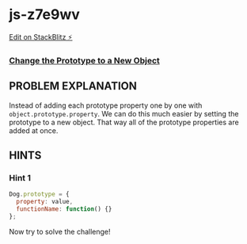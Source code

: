 # js-z7e9wv

[Edit on StackBlitz ⚡️](https://stackblitz.com/edit/js-z7e9wv)

### [Change the Prototype to a New Object](https://www.freecodecamp.org/learn/javascript-algorithms-and-data-structures/object-oriented-programming/change-the-prototype-to-a-new-object)

## PROBLEM EXPLANATION
Instead of adding each prototype property one by one with `object.prototype.property`.  We can do this much easier by setting the prototype to a new object.  That way all of the prototype properties are added at once.

## HINTS 
### Hint 1
```js
Dog.prototype = {
  property: value,
  functionName: function() {}
};
```
Now try to solve the challenge!
